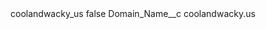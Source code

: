 <?xml version="1.0" encoding="UTF-8"?>
<CustomMetadata xmlns="http://soap.sforce.com/2006/04/metadata" xmlns:xsi="http://www.w3.org/2001/XMLSchema-instance" xmlns:xsd="http://www.w3.org/2001/XMLSchema">
    <label>coolandwacky_us</label>
    <protected>false</protected>
    <values>
        <field>Domain_Name__c</field>
        <value xsi:type="xsd:string">coolandwacky.us</value>
    </values>
</CustomMetadata>
